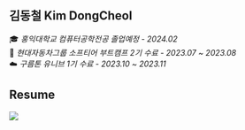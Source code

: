 ## 김동철  Kim DongCheol
🎓 _홍익대학교 컴퓨터공학전공 졸업예정 - 2024.02_<br>
🚙 _현대자동차그룹 소프티어 부트캠프 2기 수료 - 2023.07 ~ 2023.08_<br>
☁️ _구름톤 유니브 1기 수료 - 2023.10 ~ 2023.11_

## Resume
<a href="https://therapeutic-skateboard-c1e.notion.site/DongCheol-Kim-7f9cf0ff56034c5b8e0e1d94b6097d93?pvs=4">
  <img src="https://img.shields.io/badge/Notion-blue?logo=notion&logoColor=white">
</a>

